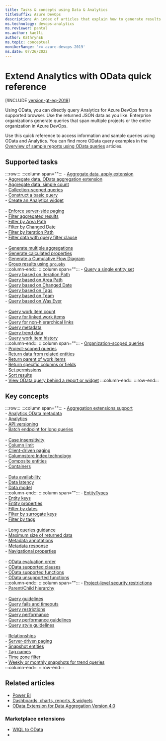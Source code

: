 ```yaml
---
title: Tasks & concepts using Data & Analytics
titleSuffix: Azure DevOps  
description: An index of articles that explain how to generate results using OData backed Analytics for Azure DevOps.
ms.technology: devops-analytics
ms.reviewer: pantal
ms.author: kaelli
author: KathrynEE
ms.topic: conceptual
monikerRange: '>= azure-devops-2019'
ms.date: 07/26/2022
---
```


# Extend Analytics with OData quick reference

[!INCLUDE [version-gt-eq-2019](../../includes/version-gt-eq-2019.md)]

Using OData, you can directly query Analytics for Azure DevOps from a supported browser. Use the returned JSON data as you like. Enterprise organizations generate queries that span multiple projects or the entire organization in Azure DevOps.   

Use this quick reference to access information and sample queries using OData and Analytics. You can find more OData query examples in the [Overview of sample reports using OData queries](../powerbi/sample-odata-overview.md) articles.

## Supported tasks 

:::row:::
   :::column span="":::
      - [Aggregate data, apply extension](aggregated-data-analytics.md#apply-extension)  
      - [Aggregate data, OData aggregation extension](aggregated-data-analytics.md#aggregation-extension)  
      - [Aggregate data, simple count](aggregated-data-analytics.md#simple-count)  
      - [Collection-scoped queries](account-scoped-queries.md#org-scope)  
      - [Construct a basic query](wit-analytics.md#basic-query)  
      - [Create an Analytics widget](example-analytics-widget.md)  
      <br/>
      - [Enforce server-side paging](wit-analytics.md#server-force-paging)  
      - [Filter aggregated results](aggregated-data-analytics.md#filter-aggregate)  
      - [Filter by Area Path](wit-analytics.md#filter-related-entities)  
      - [Filter by Changed Date](wit-analytics.md#date-range-queries)  
      - [Filter by Iteration Path](wit-analytics.md#filter-related-entities)  
      - [Filter data with query filter clause](wit-analytics.md#filter-data)  
      <br/>
      - [Generate multiple aggregations](aggregated-data-analytics.md#multiple-aggregate)  
      - [Generate calculated properties](aggregated-data-analytics.md#calculated-properties)  
      - [Generate a Cumulative Flow Diagram](aggregated-data-analytics.md#cfd)  
      - [Group results using `groupby`](aggregated-data-analytics.md#groupby)  
   :::column-end:::
   :::column span="":::
      - [Query a single entity set](wit-analytics.md#single-entity)  
      - [Query based on Iteration Path](analytics-recipes.md#iteration)  
      - [Query based on Area Path](analytics-recipes.md#area)  
      - [Query based on Changed Date](analytics-recipes.md#changed-date)  
      - [Query based on Tags](analytics-recipes.md#tag)  
      - [Query based on Team](analytics-recipes.md#team)  
      - [Query based on Was Ever](analytics-recipes.md#was-ever)  
      <br/>
      - [Query work item count](analytics-recipes.md#project-count)  
      - [Query for linked work items](work-item-links.md)  
      - [Query for non-hierarchical links](work-item-links.md)  
      - [Query metadata](analytics-metadata.md#query-metadata)  
      - [Query trend data](querying-for-trend-data.md#trend-data)  
      - [Query work item history](analytics-recipes.md#retrieve-work-item-history)  
   :::column-end:::
   :::column span="":::
      - [Organization-scoped queries](account-scoped-queries.md#org-scope)  
      - [Project-scoped queries](account-scoped-queries.md#project-scope)  
      - [Return data from related entities](wit-analytics.md#return-related)  
      - [Return parent of work items](account-scoped-queries.md#parent-work-items)  
      - [Return specific columns or fields](wit-analytics.md#select-columns)  
      - [Set permissions](../powerbi/analytics-security.md)  
      - [Sort results](wit-analytics.md#sort-results)  
      - [View OData query behind a report or widget](view-odata-query-analytics-report.md)
   :::column-end:::
:::row-end:::

## Key concepts 

:::row:::
   :::column span="":::
      - [Aggregation extensions support](aggregated-data-analytics.md#aggregation-extension)  
      - [Analytics OData metadata](analytics-metadata.md)  
      - [Analytics](../powerbi/what-is-analytics.md)  
      - [API versioning](odata-api-version.md)  
      - [Batch endpoint for long queries](odata-query-guidelines.md#restrict-do-use-batch-endpoint)  
      <br/>
      - [Case insensitivity](odata-query-guidelines.md#perf-case-sensitive)  
      - [Column limit](odata-query-guidelines.md#odata_query_result_width_invalid)  
      - [Client-driven paging](odata-query-guidelines.md#perf-no-top-skip)  
      - [Columnstore Index technology](odata-query-guidelines.md#odata_query_too_wide)  
      - [Composite entities](data-model-analytics-service.md)  
      - [Containers](analytics-metadata.md)  
      <br/>
      - [Data availability](../powerbi/data-available-in-analytics.md)  
      - [Data latency](../powerbi/performance-latency.md)  
      - [Data model](data-model-analytics-service.md)  
   :::column-end:::
   :::column span="":::
      - [EntityTypes](analytics-metadata.md)  
      - [Entity keys](analytics-metadata.md)  
      - [Entity properties](data-model-analytics-service.md)  
      - [Filter by dates](odata-query-guidelines.md#perf-filter-date)  
      - [Filter by surrogate keys](odata-query-guidelines.md#perf-filter-surrogate)  
      - [Filter by tags](odata-query-guidelines.md#question-41401)  
      <br/>
      - [Long queries guidance](odata-query-guidelines.md#perf-tags)  
      - [Maximum size of returned data](odata-query-guidelines.md#perf-max-size)  
      - [Metadata annotations](odata-query-guidelines.md#style-metadata)  
      - [Metadata response](analytics-metadata.md#metadata-response)  
      - [Navigational properties](analytics-metadata.md)  
      <br/>
      - [OData evaluation order](odata-query-guidelines.md#style-match-order)   
      - [OData supported clauses](odata-supported-features.md#clauses)  
      - [OData supported functions](odata-supported-features.md#supported-functions)  
      - [OData unsupported functions](odata-supported-features.md#unsupported)  
   :::column-end:::
   :::column span="":::
      - [Project-level security restrictions](account-scoped-queries.md#project-level-security)  
      - [Parent/Child hierarchy](work-item-links.md)  
      <br/>
      - [Query guidelines](odata-query-guidelines.md)  
      - [Query fails and timeouts](odata-query-guidelines.md#question-41065)  
      - [Query restrictions](odata-query-guidelines.md#restrictions)  
      - [Query performance](../powerbi/performance-latency.md)  
      - [Query performance guidelines](odata-query-guidelines.md#performance-guidance)   
      - [Query style guidelines](odata-query-guidelines.md#style)  
      <br/>
      - [Relationships](data-model-analytics-service.md)  
      - [Server-driven paging](odata-query-guidelines.md#perf-paging)  
      - [Snapshot entities](odata-query-guidelines.md#odata_snapshot_without_aggregation)  
      - [Tag names](odata-query-guidelines.md#perf-tagnames)  
      - [Time zone filter](odata-query-guidelines.md#restrict-time-zone)  
      - [Weekly or monthly snapshots for trend queries](odata-query-guidelines.md#perf-snapshots)  
   :::column-end:::
:::row-end:::

## Related articles
- [Power BI](../powerbi/overview.md)  
- [Dashboards, charts, reports, & widgets](../dashboards/overview.md)  
- [OData Extension for Data Aggregation Version 4.0](https://docs.oasis-open.org/odata/odata-data-aggregation-ext/v4.0/cs01/odata-data-aggregation-ext-v4.0-cs01.html)

### Marketplace extensions

- [WIQL to OData](https://marketplace.visualstudio.com/items?itemName=ms-eswm.wiql-to-odata)  
- 
